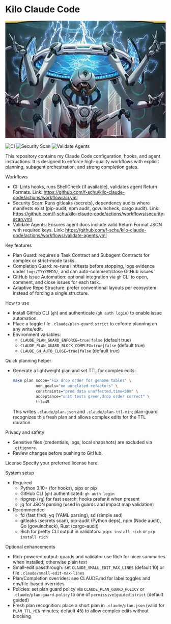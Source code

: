 Kilo Claude Code
================

![Repository Banner](assets/header.jpg)

![CI](https://github.com/f-schu/kilo-claude-code/actions/workflows/ci.yml/badge.svg)
![Security Scan](https://github.com/f-schu/kilo-claude-code/actions/workflows/security-scan.yml/badge.svg)
![Validate Agents](https://github.com/f-schu/kilo-claude-code/actions/workflows/validate-agents.yml/badge.svg)

This repository contains my Claude Code configuration, hooks, and agent instructions. It is designed to enforce high-quality workflows with explicit planning, subagent orchestration, and strong completion gates.

Workflows
- CI: Lints hooks, runs ShellCheck (if available), validates agent Return Formats.
  Link: https://github.com/f-schu/kilo-claude-code/actions/workflows/ci.yml
- Security Scan: Runs gitleaks (secrets), dependency audits where manifests exist (pip-audit, npm audit, govulncheck, cargo audit).
  Link: https://github.com/f-schu/kilo-claude-code/actions/workflows/security-scan.yml
- Validate Agents: Ensures agent docs include valid Return Format JSON with required keys.
  Link: https://github.com/f-schu/kilo-claude-code/actions/workflows/validate-agents.yml

Key features
- Plan Guard: requires a Task Contract and Subagent Contracts for complex or strict-mode tasks.
- Completion Guard: re-runs lint/tests before stopping, logs evidence under `logs/YYYYMMDD/`, and can auto-comment/close GitHub issues.
- GitHub Issue Automation: optional integration via `gh` CLI to open, comment, and close issues for each task.
- Adaptive Repo Structure: prefer conventional layouts per ecosystem instead of forcing a single structure.

How to use
- Install GitHub CLI (`gh`) and authenticate (`gh auth login`) to enable issue automation.
- Place a toggle file `.claude/plan-guard.strict` to enforce planning on any write/edit.
- Environment variables:
  - `CLAUDE_PLAN_GUARD_ENFORCE=true|false` (default true)
  - `CLAUDE_PLAN_GUARD_BLOCK_COMPLEX=true|false` (default true)
  - `CLAUDE_GH_AUTO_CLOSE=true|false` (default true)

Quick planning helper
- Generate a lightweight plan and set TTL for complex edits:
  ```bash
  make plan scope="Fix drop order for genome tables" \
            non_goals="no unrelated refactors" \
            constraints="prod data unaffected,time<30m" \
            acceptance="unit tests green,drop order correct" \
            ttl=45
  ```
  This writes `.claude/plan.json` and `.claude/plan-ttl-min`; plan-guard recognizes this fresh plan and allows complex edits for the TTL duration.

Privacy and safety
- Sensitive files (credentials, logs, local snapshots) are excluded via `.gitignore`.
- Review changes before pushing to GitHub.

License
Specify your preferred license here.

System setup
- Required
  - Python 3.10+ (for hooks), pipx or pip
  - GitHub CLI (`gh`) authenticated: `gh auth login`
  - ripgrep (`rg`) for fast search; hooks prefer it when present
  - jq for JSON parsing (used in guards and impact map validation)
- Recommended
  - fd (fast find), yq (YAML parsing), sd (simple sed)
  - gitleaks (secrets scan), pip-audit (Python deps), npm (Node audit), Go (govulncheck), Rust (cargo-audit)
  - Rich for pretty CLI output in validators: `pipx install rich` or `pip install rich`

Optional enhancements
- Rich-powered output: guards and validator use Rich for nicer summaries when installed; otherwise plain text
- Small-edit passthrough: set `CLAUDE_SMALL_EDIT_MAX_LINES` (default 10) or file `.claude/small-edit-max-lines`
- Plan/Completion overrides: see CLAUDE.md for label toggles and env/file-based overrides
- Policies: set plan guard policy via `CLAUDE_PLAN_GUARD_POLICY` or `.claude/plan-guard.policy` to one of `permissive|guided|strict` (default guided)
- Fresh plan recognition: place a short plan in `.claude/plan.json` (valid for `PLAN_TTL_MIN` minutes; default 45) to allow complex edits without blocking
